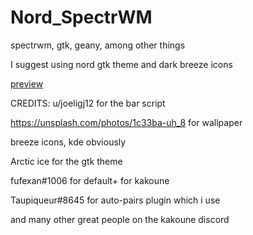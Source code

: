 # Nord_SpectrWM
spectrwm, gtk, geany, among other things

I suggest using nord gtk theme and dark breeze icons 

[preview](https://i.redd.it/4g2xpdhi54y61.png)

CREDITS:
u/joeligj12 for the bar script


https://unsplash.com/photos/1c33ba-uh_8 for wallpaper


breeze icons, kde obviously


Arctic ice for the gtk theme


fufexan#1006 for default+ for kakoune


Taupiqueur#8645 for auto-pairs plugin which i use


and many other great people on the kakoune discord
